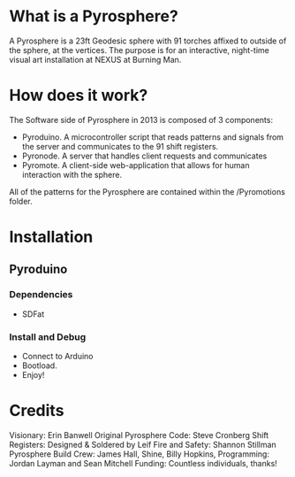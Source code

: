 # What is a Pyrosphere?

A Pyrosphere is a 23ft Geodesic sphere with 91 torches affixed to outside of the sphere, at the vertices. The purpose is for an interactive, night-time visual art installation at NEXUS at Burning Man. 

# How does it work?

The Software side of Pyrosphere in 2013 is composed of 3 components:
- Pyroduino. A microcontroller script that reads patterns and signals from the server and communicates to the 91 shift registers. 
- Pyronode. A server that handles client requests and communicates
- Pyromote. A client-side web-application that allows for human interaction with the sphere. 

All of the patterns for the Pyrosphere are contained within the /Pyromotions folder. 

# Installation

## Pyroduino

### Dependencies
- SDFat

### Install and Debug
- Connect to Arduino
- Bootload.
- Enjoy!

# Credits
Visionary: Erin Banwell
Original Pyrosphere Code: Steve Cronberg
Shift Registers: Designed & Soldered by Leif
Fire and Safety: Shannon Stillman
Pyrosphere Build Crew: James Hall, Shine, Billy Hopkins,
Programming: Jordan Layman and Sean Mitchell
Funding: Countless individuals, thanks!

